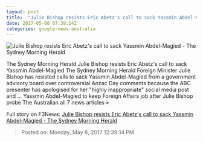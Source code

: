 ```yaml
---
layout: post
title:  "Julie Bishop resists Eric Abetz's call to sack Yassmin Abdel-Magied - The Sydney Morning Herald"
date: 2017-05-08 07:39:14Z
categories: google-news-australia
---
```


![Julie Bishop resists Eric Abetz's call to sack Yassmin Abdel-Magied - The Sydney Morning Herald](http://www.smh.com.au/content/dam/images/g/r/r/i/n/l/image.related.articleLeadwide.620x349.gw0cbb.png/1494229090058.jpg)

The Sydney Morning Herald Julie Bishop resists Eric Abetz's call to sack Yassmin Abdel-Magied The Sydney Morning Herald Foreign Minister Julie Bishop has resisted calls to sack Yassmin Abdel-Magied from a government advisory board over controversial Anzac Day comments because the ABC presenter has apologised for her "highly inappropriate" social media post and ... Yassmin Abdel-Magied to keep Foreign Affairs job after Julie Bishop probe The Australian all 7 news articles »


Full story on F3News: [Julie Bishop resists Eric Abetz's call to sack Yassmin Abdel-Magied - The Sydney Morning Herald](http://www.f3nws.com/n/kqv2cD)

> Posted on: Monday, May 8, 2017 12:39:14 PM
